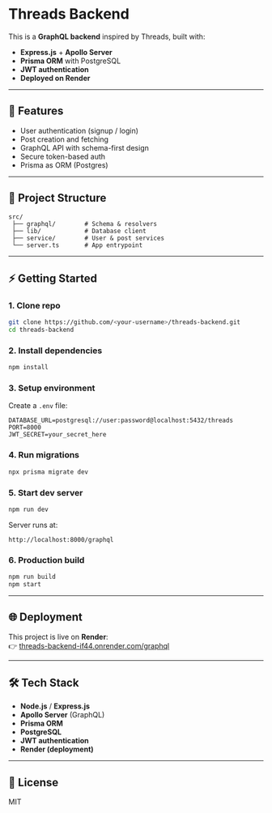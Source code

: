 # Threads Backend

This is a **GraphQL backend** inspired by Threads, built with:

- **Express.js** + **Apollo Server**
- **Prisma ORM** with PostgreSQL
- **JWT authentication**
- **Deployed on Render**

---

## 🚀 Features
- User authentication (signup / login)
- Post creation and fetching
- GraphQL API with schema-first design
- Secure token-based auth
- Prisma as ORM (Postgres)

---

## 📂 Project Structure
```
src/
 ├── graphql/        # Schema & resolvers
 ├── lib/            # Database client
 ├── service/        # User & post services
 └── server.ts       # App entrypoint
```

---

## ⚡ Getting Started

### 1. Clone repo
```bash
git clone https://github.com/<your-username>/threads-backend.git
cd threads-backend
```

### 2. Install dependencies
```bash
npm install
```

### 3. Setup environment
Create a `.env` file:
```env
DATABASE_URL=postgresql://user:password@localhost:5432/threads
PORT=8000
JWT_SECRET=your_secret_here
```

### 4. Run migrations
```bash
npx prisma migrate dev
```

### 5. Start dev server
```bash
npm run dev
```

Server runs at:
```
http://localhost:8000/graphql
```

### 6. Production build
```bash
npm run build
npm start
```

---

## 🌐 Deployment
This project is live on **Render**:  
👉 [threads-backend-if44.onrender.com/graphql](https://threads-backend-if44.onrender.com/graphql)

---

## 🛠 Tech Stack
- **Node.js** / **Express.js**
- **Apollo Server** (GraphQL)
- **Prisma ORM**
- **PostgreSQL**
- **JWT authentication**
- **Render (deployment)**

---

## 📜 License
MIT
